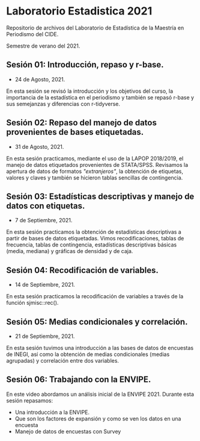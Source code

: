 # Laboratorio Estadistica 2021

Repositorio de archivos del Laboratorio de Estadística de la Maestría en Periodismo del CIDE. 

Semestre de verano del 2021. 

## Sesión 01: Introducción, repaso y r-base. 

- 24 de Agosto, 2021. 

En esta sesión se revisó la introducción y los objetivos del curso, la importancia de la estadística en el periodismo y también se repasó r-base y sus semejanzas y diferencias con r-tidyverse. 

## Sesión 02: Repaso del manejo de datos provenientes de bases etiquetadas. 

- 31 de Agosto, 2021.

En esta sesión practicamos, mediante el uso de la LAPOP 2018/2019, el manejo de datos etiquetados provenientes de STATA/SPSS. Revisamos la apertura de datos de formatos _"extranjeros"_, la obtención de etiquetas, valores y claves y también se hicieron tablas sencillas de contingencia. 

## Sesión 03: Estadísticas descriptivas y manejo de datos con etiquetas. 

- 7 de Septiembre, 2021.

En esta sesión practicamos la obtención de estadísticas descriptivas a partir de bases de datos etiquetadas. Vimos recodificaciones, tablas de frecuencia, tablas de contingencia, estadísticas descriptivas básicas (media, mediana) y gráficas de densidad y de caja.

## Sesión 04: Recodificación de variables.

- 14 de Septiembre, 2021.

En esta sesión practicamos la recodificación de variables a través de la función sjmisc::rec().


## Sesión 05: Medias condicionales y correlación. 

- 21 de Septiembre, 2021.

En esta sesión tuvimos una introducción a las bases de datos de encuestas de INEGI, así como la obtención de medias condicionales (medias agrupadas) y correlación entre dos variables. 

## Sesión 06: Trabajando con la ENVIPE.

En este video abordamos un análisis inicial de la ENVIPE 2021. Durante esta sesión repasamos: 

* Una introducción a la ENVIPE. 
* Que son los factores de expansión y como se ven los datos en una encuesta
* Manejo de datos de encuestas con Survey 

